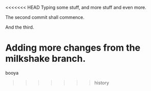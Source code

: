 <<<<<<< HEAD
Typing some stuff, and more stuff and even more.

The second commit shall commence.

And the third.

Adding more changes from the milkshake branch.
=======
booya
>>>>>>> history
